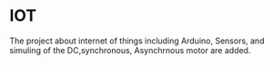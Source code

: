 # IOT
The project about internet of things including Arduino, Sensors, and simuling of the DC,synchronous, Asynchrnous motor are added.
